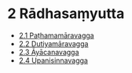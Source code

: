 

# 2 Rādhasaṃyutta

* [2.1 Paṭhamamāravagga](2/2.1.md)
* [2.2 Dutiyamāravagga](2/2.2.md)
* [2.3 Āyācanavagga](2/2.3.md)
* [2.4 Upanisinnavagga](2/2.4.md)



